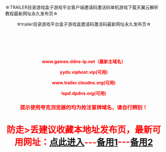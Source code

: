 ☆TRAILER目录游戏盒子游戏平台客户端邀请码激活码单机游戏下载天翼云解析教程最新网址永久发布页☆
<!DOCTYPE html PUBLIC "-//W3C//DTD XHTML 1.0 Transitional//EN" "http://www.w3.org/TR/xhtml1/DTD/xhtml1-transitional.dtd">
<html xmlns="http://www.w3.org/1999/xhtml"><head><meta http-equiv="Content-Type" content="text/html; charset=UTF-8">
<title>☆trailer目录游戏平台盒子游戏盒邀请码激活码最新网址永久发布页☆-地址发布页，收藏我回家不迷路！</title><meta name="keywords" content="免费，单机游戏，邀请码，学习，平台，下载，游戏盒，trailer，目录，激活码">
 <meta charset='utf-8'></head><body><div style="text-align: center;">☆trailer目录游戏平台盒子游戏盒邀请码激活码最新网址永久发布页☆</div><center style='color:red;margin-top:100px'><h4><p>www.games.ddns-ip.net（最新主域名）</p><p>yyds.viphost.vip(可用)</p><p>www.trailer.cloudns.org(可用)</p><p>lspd.dpdns.org(可用)</p></h4><h3>提示使用夸克浏览器的均为抢注冒牌域名，请自行辨别！</h3><h1>防走>丢建议收藏本地址发布页，最新可用网址：<a href='https://www.games.ddns-ip.net'>点此进入</a>---<a href='https://yyds.viphost.vip'>备用1</a>---<a href='https://lspd.dpdns.org'>备用2</a></h1></center></body></html>
